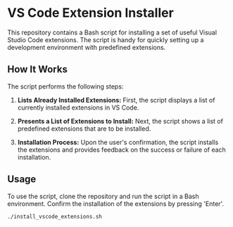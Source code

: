 # VS Code Extension Installer

This repository contains a Bash script for installing a set of useful Visual Studio Code extensions. The script is handy for quickly setting up a development environment with predefined extensions.

## How It Works

The script performs the following steps:

1. **Lists Already Installed Extensions:** First, the script displays a list of currently installed extensions in VS Code.
   
2. **Presents a List of Extensions to Install:** Next, the script shows a list of predefined extensions that are to be installed.

3. **Installation Process:** Upon the user's confirmation, the script installs the extensions and provides feedback on the success or failure of each installation.

## Usage

To use the script, clone the repository and run the script in a Bash environment. Confirm the installation of the extensions by pressing 'Enter'.

```bash
./install_vscode_extensions.sh
```
